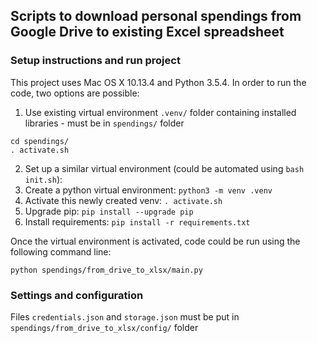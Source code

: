 ## Scripts to download personal spendings from Google Drive to existing Excel spreadsheet

### Setup instructions and run project
This project uses Mac OS X 10.13.4 and Python 3.5.4.
In order to run the code, two options are possible:
1. Use existing virtual environment `.venv/` folder containing installed libraries - must be in `spendings/` folder
  ```
  cd spendings/
  . activate.sh
  ```

2. Set up a similar virtual environment (could be automated using `bash init.sh`):
  1. Create a python virtual environment: `python3 -m venv .venv`
  2. Activate this newly created venv: `. activate.sh`
  3. Upgrade pip: `pip install --upgrade pip`
  4. Install requirements: `pip install -r requirements.txt`

Once the virtual environment is activated, code could be run using the following command line:  
```
python spendings/from_drive_to_xlsx/main.py
```  

### Settings and configuration
Files `credentials.json` and `storage.json` must be put in `spendings/from_drive_to_xlsx/config/` folder
